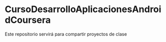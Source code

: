 # CursoDesarrolloAplicacionesAndroidCoursera
Este repositorio servirá para compartir proyectos de clase
